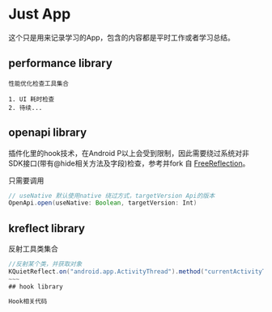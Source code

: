 # Just App

这个只是用来记录学习的App，包含的内容都是平时工作或者学习总结。

## performance library
    性能优化检查工具集合
    
    1. UI 耗时检查
    2. 待续...

## openapi library
    
  插件化里的hook技术，在Android P以上会受到限制，因此需要绕过系统对非SDK接口(带有@hide相关方法及字段)检查，参考并fork 自 [FreeReflection](https://github.com/tiann/FreeReflection)。
  
  只需要调用
  
  ```java
  // useNative 默认使用native 绕过方式，targetVersion Api的版本
  OpenApi.open(useNative: Boolean, targetVersion: Int)
  ```
      
## kreflect library

  反射工具类集合
  
   ```java
   //反射某个类，并获取对象
   KQuietReflect.on("android.app.ActivityThread").method("currentActivityThread").call<Any>()
   ~~~
## hook library

  Hook相关代码    
  
  